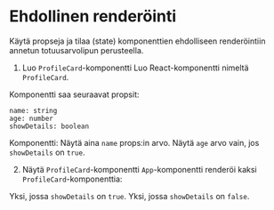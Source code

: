 # Ehdollinen renderöinti

Käytä propseja ja tilaa (state) komponenttien ehdolliseen renderöintiin annetun totuusarvolipun perusteella.

1. Luo `ProfileCard`-komponentti
Luo React-komponentti nimeltä `ProfileCard`.

Komponentti saa seuraavat propsit:
```
name: string
age: number
showDetails: boolean
```
Komponentti:
Näytä aina `name` props:in arvo.
Näytä `age` arvo vain, jos `showDetails` on `true`.

2. Näytä `ProfileCard`-komponentti
`App`-komponentti renderöi kaksi `ProfileCard`-komponenttia:

Yksi, jossa `showDetails` on `true`.
Yksi, jossa `showDetails` on `false`.
